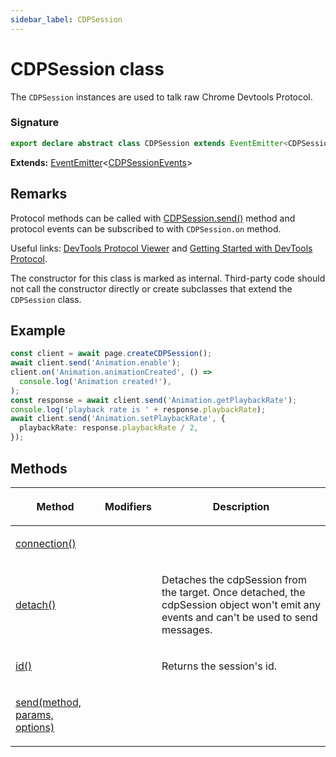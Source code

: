 ```yaml
---
sidebar_label: CDPSession
---
```


# CDPSession class

The `CDPSession` instances are used to talk raw Chrome Devtools Protocol.

### Signature

```typescript
export declare abstract class CDPSession extends EventEmitter<CDPSessionEvents>
```

**Extends:** [EventEmitter](./puppeteer.eventemitter.md)&lt;[CDPSessionEvents](./puppeteer.cdpsessionevents.md)&gt;

## Remarks

Protocol methods can be called with [CDPSession.send()](./puppeteer.cdpsession.send.md) method and protocol events can be subscribed to with `CDPSession.on` method.

Useful links: [DevTools Protocol Viewer](https://chromedevtools.github.io/devtools-protocol/) and [Getting Started with DevTools Protocol](https://github.com/aslushnikov/getting-started-with-cdp/blob/HEAD/README.md).

The constructor for this class is marked as internal. Third-party code should not call the constructor directly or create subclasses that extend the `CDPSession` class.

## Example

```ts
const client = await page.createCDPSession();
await client.send('Animation.enable');
client.on('Animation.animationCreated', () =>
  console.log('Animation created!'),
);
const response = await client.send('Animation.getPlaybackRate');
console.log('playback rate is ' + response.playbackRate);
await client.send('Animation.setPlaybackRate', {
  playbackRate: response.playbackRate / 2,
});
```

## Methods

<table><thead><tr><th>

Method

</th><th>

Modifiers

</th><th>

Description

</th></tr></thead>
<tbody><tr><td>

<span id="connection">[connection()](./puppeteer.cdpsession.connection.md)</span>

</td><td>

</td><td>

</td></tr>
<tr><td>

<span id="detach">[detach()](./puppeteer.cdpsession.detach.md)</span>

</td><td>

</td><td>

Detaches the cdpSession from the target. Once detached, the cdpSession object won't emit any events and can't be used to send messages.

</td></tr>
<tr><td>

<span id="id">[id()](./puppeteer.cdpsession.id.md)</span>

</td><td>

</td><td>

Returns the session's id.

</td></tr>
<tr><td>

<span id="send">[send(method, params, options)](./puppeteer.cdpsession.send.md)</span>

</td><td>

</td><td>

</td></tr>
</tbody></table>
